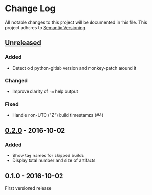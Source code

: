 # Change Log
All notable changes to this project will be documented in this file.
This project adheres to [Semantic Versioning](http://semver.org/).

## [Unreleased]
### Added
- Detect old python-gitlab version and monkey-patch around it

### Changed
- Improve clarity of `-m` help output

### Fixed
- Handle non-UTC ("Z") build timestamps ([#4])



## [0.2.0] - 2016-10-02
### Added
- Show tag names for skipped builds
- Display total number and size of artifacts


## 0.1.0 - 2016-10-02
First versioned release


[Unreleased]: https://github.com/JonathonReinhart/gitlab-artifact-cleanup/compare/v0.2.0...HEAD
[0.2.0]: https://github.com/JonathonReinhart/gitlab-artifact-cleanup/compare/v0.1.0...v0.2.0

[#4]: https://github.com/JonathonReinhart/gitlab-artifact-cleanup/pull/4
